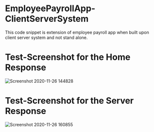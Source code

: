 # EmployeePayrollApp-ClientServerSystem
This code snippet is extension of employee payroll app when built upon client server system and not stand alone.
# Test-Screenshot for the Home Response
![Screenshot 2020-11-26 144828](https://user-images.githubusercontent.com/71806052/100383217-1a78d280-3043-11eb-8cbe-82838a513700.png)
# Test-Screenshot for the Server Response
![Screenshot 2020-11-26 160855](https://user-images.githubusercontent.com/71806052/100383255-34b2b080-3043-11eb-8d71-ea8a2e0f2cea.png)
